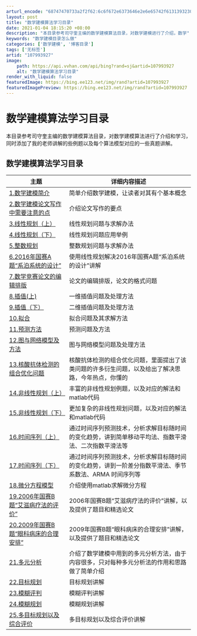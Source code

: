 ```yaml
---
arturl_encode: "68747470733a2f2f62:6c6f672e6373646e2e6e65742f61313932303939333136352f:61727469636c652f64657461696c732f313037393933393237"
layout: post
title: "数学建模算法学习目录"
date: 2021-01-04 18:15:20 +08:00
description: "本目录参考司守奎主编的数学建模算法目录，对数学建模进行了介绍，数学"
keywords: "数学建模目录怎么做"
categories: ['数学建模', '博客目录']
tags: ['无标签']
artid: "107993927"
image:
    path: https://api.vvhan.com/api/bing?rand=sj&artid=107993927
    alt: "数学建模算法学习目录"
render_with_liquid: false
featuredImage: https://bing.ee123.net/img/rand?artid=107993927
featuredImagePreview: https://bing.ee123.net/img/rand?artid=107993927
---
```


# 数学建模算法学习目录

本目录参考司守奎主编的数学建模算法目录，对数学建模算法进行了介绍和学习，同时添加了我的老师讲解的些例题以及每个算法模型对应的一些真题讲解。

## 数学建模算法学习目录

| 主题 | 详细内容描述 |
| --- | --- |
| [1.数学建模简介](https://blog.csdn.net/a1920993165/article/details/108004017) | 简单介绍数学建模，让读者对其有个基本概念 |
| [2.数学建模论文写作中需要注意的点](https://blog.csdn.net/a1920993165/article/details/108012639) | 介绍论文写作的要点 |
| [3.线性规划（上）](https://blog.csdn.net/a1920993165/article/details/108015748) | 线性规划问题与求解办法 |
| [4.线性规划（下）](https://blog.csdn.net/a1920993165/article/details/108020586) | 线性规划问题应用举例 |
| [5.整数规划](https://blog.csdn.net/a1920993165/article/details/108027411) | 整数规划问题与求解办法 |
| [6.2016年国赛A题“系泊系统的设计”](https://blog.csdn.net/a1920993165/article/details/108032310) | 使用线性规划解决2016年国赛A题“系泊系统的设计”讲解 |
| [7.数学竞赛论文的编辑排版](https://blog.csdn.net/a1920993165/article/details/108048395) | 论文的编辑排版，论文的格式问题 |
| [8.插值(上)](https://blog.csdn.net/a1920993165/article/details/108048531) | 一维插值问题及处理方法 |
| [9.插值（下）](https://blog.csdn.net/a1920993165/article/details/108069876) | 二维插值问题及处理方法 |
| [10.拟合](https://blog.csdn.net/a1920993165/article/details/108071592) | 拟合问题及其求解方法 |
| [11.预测方法](https://blog.csdn.net/a1920993165/article/details/108048638) | 预测问题及方法 |
| [12.图与网络模型及方法](https://blog.csdn.net/a1920993165/article/details/108048556) | 图与网络模型问题及处理方法 |
| [13.核酸抗体检测的组合优化问题](https://blog.csdn.net/a1920993165/article/details/108106264) | 核酸抗体检测的组合优化问题，里面提出了该类问题的许多衍生问题，以及给出了解决思路，今年热点，你懂的 |
| [14.非线性规划（上）](https://blog.csdn.net/a1920993165/article/details/108110249) | 丰富的非线性规划例题，以及对应的解法和matlab代码 |
| [15.非线性规划（下）](https://blog.csdn.net/a1920993165/article/details/108111898) | 更加复杂的非线性规划问题，以及对应的解法和matlab代码 |
| [16.时间序列（上）](https://blog.csdn.net/a1920993165/article/details/108117340) | 通过时间序列预测技术，分析求解目标随时间的变化趋势，讲到简单移动平均法、指数平滑法、二次指数平滑法等 |
| [17.时间序列（下）](https://blog.csdn.net/a1920993165/article/details/108119020) | 通过时间序列预测技术，分析求解目标随时间的变化趋势，讲到一阶差分指数平滑法、季节系数法、ARMA 时间序列等 |
| [18.微分方程模型](https://blog.csdn.net/a1920993165/article/details/108165019) | 介绍使用matlab求解微分方程 |
| [19.2006年国赛B题“艾滋病疗法的评价”](https://blog.csdn.net/a1920993165/article/details/108171045) | 2006年国赛B题“艾滋病疗法的评价”讲解，以及提供了题目和精选论文 |
| [20.2009年国赛B题“眼科病床的合理安排”](https://blog.csdn.net/a1920993165/article/details/108171986) | 2009年国赛B题“眼科病床的合理安排”讲解，以及提供了题目和精选论文 |
| [21.多元分析](https://blog.csdn.net/a1920993165/article/details/108207335) | 介绍了数学建模中用到的多元分析方法，由于内容很多，只对每种多元分析法的作用和思路做了简单介绍 |
| [22.目标规划](https://blog.csdn.net/a1920993165/article/details/108226057) | 目标规划讲解 |
| [23.模糊评判](https://blog.csdn.net/a1920993165/article/details/108229474) | 模糊评判讲解 |
| [24.模糊规划](https://blog.csdn.net/a1920993165/article/details/108230212) | 模糊规划讲解 |
| [25.多目标规划以及综合评价](https://blog.csdn.net/a1920993165/article/details/108230616) | 多目标规划以及综合评价讲解 |